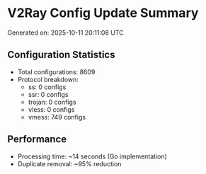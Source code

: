 # V2Ray Config Update Summary
Generated on: 2025-10-11 20:11:08 UTC

## Configuration Statistics
- Total configurations: 8609
- Protocol breakdown:
  - ss: 0 configs
  - ssr: 0 configs
  - trojan: 0 configs
  - vless: 0 configs
  - vmess: 749 configs

## Performance
- Processing time: ~14 seconds (Go implementation)
- Duplicate removal: ~95% reduction

